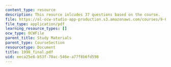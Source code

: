 ```yaml
---
content_type: resource
description: This reource inlcudes 37 questions based on the course.
file: https://ol-ocw-studio-app-production.s3.amazonaws.com/courses/9-00-introduction-to-psychology-fall-2004/eeca25e8b53f70ac546ea77f8b6fd598_1998_final.pdf
file_type: application/pdf
learning_resource_types: []
ocw_type: OCWFile
parent_title: Study Materials
parent_type: CourseSection
resourcetype: Document
title: 1998_final.pdf
uid: eeca25e8-b53f-70ac-546e-a77f8b6fd598
---
```


